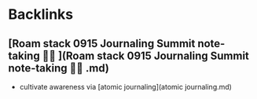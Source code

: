 
# Backlinks
## [Roam stack 0915 Journaling Summit note-taking 🏄‍♀️ ](Roam stack 0915 Journaling Summit note-taking 🏄‍♀️ .md)
- cultivate awareness via [atomic journaling](atomic journaling.md)

